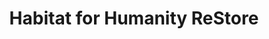 ---
title: "Habitat for Humanity ReStore"
url: /albany/habitat-for-humanity-restore/
shop: charity
---